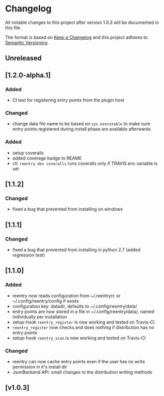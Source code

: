 # Changelog
All notable changes to this project after version 1.0.3 will be documented in this file.

The format is based on [Keep a Changelog](http://keepachangelog.com/en/1.0.0/)
and this project adheres to [Semantic Versioning](http://semver.org/spec/v2.0.0.html).

## Unreleased

## [1.2.0-alpha.1]

### Added
 - CI test for registering entry points from the plugin host

### Changed
 - change data file name to be based on `sys.executable` to make sure entry points registered during install phase are available afterwards

### Added
 - setup coveralls
 - added coverage badge to REAME
 - cli: `reentry dev coveralls` runs coveralls only if TRAVIS env variable is set

## [1.1.2]

### Changed
 - fixed a bug that prevented from installing on windows

## [1.1.1]

### Changed
 - fixed a bug that prevented from installing in python 2.7 (added regression test)

## [1.1.0]

### Added
 - reentry now reads configuration from ~/.reentryrc or ~/.config/reentry/config if exists
 - configuration key: datadir, defaults to ~/.config/reentry/data/
 - entry points are now stored in a file in ~/.config/reentry/data/, named individually per installation
 - setup-hook `reentry_register` is now working and tested on Travis-CI
 - `reentry_register` now checks and does nothing if distribution has no entry points
 - setup-hook `reentry_scan` is now working and tested on Travis-CI

### Changed
 - reentry can now cache entry points even if the user has no write permission in it's install dir
 - JsonBackend API: small changes to the distribution writing methods

 ## [v1.0.3]

